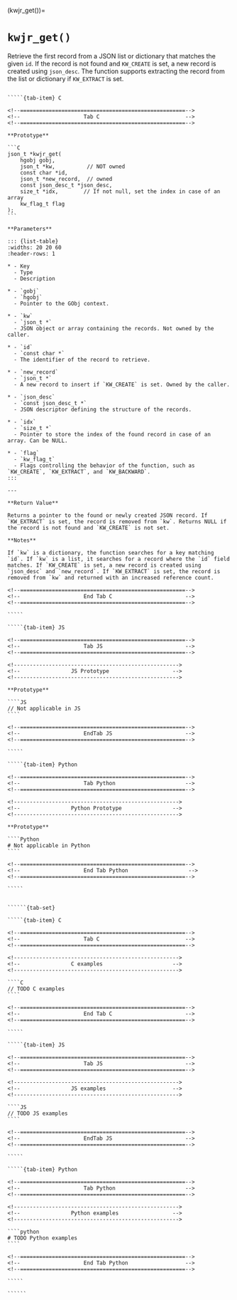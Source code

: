 <!-- ============================================================== -->
(kwjr_get())=
# `kwjr_get()`
<!-- ============================================================== -->

Retrieve the first record from a JSON list or dictionary that matches the given `id`. If the record is not found and `KW_CREATE` is set, a new record is created using `json_desc`. The function supports extracting the record from the list or dictionary if `KW_EXTRACT` is set.

<!------------------------------------------------------------>
<!--                    Prototypes                          -->
<!------------------------------------------------------------>

``````{tab-set}

`````{tab-item} C

<!--====================================================-->
<!--                    Tab C                           -->
<!--====================================================-->

**Prototype**

```C
json_t *kwjr_get(
    hgobj gobj,
    json_t *kw,          // NOT owned
    const char *id,
    json_t *new_record,  // owned
    const json_desc_t *json_desc,
    size_t *idx,        // If not null, set the index in case of an array
    kw_flag_t flag
);
```

**Parameters**

::: {list-table}
:widths: 20 20 60
:header-rows: 1

* - Key
  - Type
  - Description

* - `gobj`
  - `hgobj`
  - Pointer to the GObj context.

* - `kw`
  - `json_t *`
  - JSON object or array containing the records. Not owned by the caller.

* - `id`
  - `const char *`
  - The identifier of the record to retrieve.

* - `new_record`
  - `json_t *`
  - A new record to insert if `KW_CREATE` is set. Owned by the caller.

* - `json_desc`
  - `const json_desc_t *`
  - JSON descriptor defining the structure of the records.

* - `idx`
  - `size_t *`
  - Pointer to store the index of the found record in case of an array. Can be NULL.

* - `flag`
  - `kw_flag_t`
  - Flags controlling the behavior of the function, such as `KW_CREATE`, `KW_EXTRACT`, and `KW_BACKWARD`.
:::

---

**Return Value**

Returns a pointer to the found or newly created JSON record. If `KW_EXTRACT` is set, the record is removed from `kw`. Returns NULL if the record is not found and `KW_CREATE` is not set.

**Notes**

If `kw` is a dictionary, the function searches for a key matching `id`. If `kw` is a list, it searches for a record where the `id` field matches. If `KW_CREATE` is set, a new record is created using `json_desc` and `new_record`. If `KW_EXTRACT` is set, the record is removed from `kw` and returned with an increased reference count.

<!--====================================================-->
<!--                    End Tab C                       -->
<!--====================================================-->

`````

`````{tab-item} JS

<!--====================================================-->
<!--                    Tab JS                          -->
<!--====================================================-->

<!---------------------------------------------------->
<!--                JS Prototype                    -->
<!---------------------------------------------------->

**Prototype**

````JS
// Not applicable in JS
````

<!--====================================================-->
<!--                    EndTab JS                       -->
<!--====================================================-->

`````

`````{tab-item} Python

<!--====================================================-->
<!--                    Tab Python                      -->
<!--====================================================-->

<!---------------------------------------------------->
<!--                Python Prototype                -->
<!---------------------------------------------------->

**Prototype**

````Python
# Not applicable in Python
````

<!--====================================================-->
<!--                    End Tab Python                   -->
<!--====================================================-->

`````

``````

<!------------------------------------------------------------>
<!--                    Examples                            -->
<!------------------------------------------------------------>

```````{dropdown} Examples

``````{tab-set}

`````{tab-item} C

<!--====================================================-->
<!--                    Tab C                           -->
<!--====================================================-->

<!---------------------------------------------------->
<!--                C examples                      -->
<!---------------------------------------------------->

````C
// TODO C examples
````

<!--====================================================-->
<!--                    End Tab C                       -->
<!--====================================================-->

`````

`````{tab-item} JS

<!--====================================================-->
<!--                    Tab JS                          -->
<!--====================================================-->

<!---------------------------------------------------->
<!--                JS examples                     -->
<!---------------------------------------------------->

````JS
// TODO JS examples
````

<!--====================================================-->
<!--                    EndTab JS                       -->
<!--====================================================-->

`````

`````{tab-item} Python

<!--====================================================-->
<!--                    Tab Python                      -->
<!--====================================================-->

<!---------------------------------------------------->
<!--                Python examples                 -->
<!---------------------------------------------------->

````python
# TODO Python examples
````

<!--====================================================-->
<!--                    End Tab Python                  -->
<!--====================================================-->

`````

``````

```````
